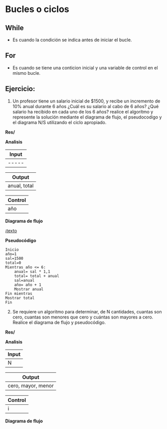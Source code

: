 # Bucles o ciclos

## While

- Es cuando la condición se indica antes de iniciar el bucle.

## For 

- Es cuando se tiene una conticion inicial y una variable de control en el mismo bucle.


## Ejercicio:

1. Un profesor tiene un salario inicial de $1500, y recibe un incremento de 10% anual durante 6 años ¿Cuál es su salario al cabo de 6 años? ¿Qué salario ha recibido en cada uno de los 6 años? realice el algorítmo y represente la solución mediante el diagrama de flujo, el pseudocodigo y el diagrama N/S utilizando el ciclo apropiado.

 **Res/**

   **Analisis**

  | Input|
  |------|
  | -----|

  |Output|
  |------|
  | anual, total|

  | Control|
  |--------|
  | año|

  **Diagrama de flujo**

  ¡[texto](Diagrama_ejercicio_1.png)

  **Pseudocódigo**

  ```
  Inicio
  año=1
  sal=1500
  total=0
  Mientras año <= 6:
      anual= sal * 1,1
      total= total + anual
      sal=anual
      año= año + 1
      Mostrar anual
  Fin mientras
  Mostrar total
  Fin
 ```

2. Se requiere un algoritmo para determinar, de N cantidades, cuantas son cero, cuantas son menores que cero y cuántas son mayores a cero. Realice el diagrama de flujo y pseudocódigo.


 **Res/**

  **Analisis**

   | Input|
  |------|
  | N|

  |Output|
  |------|
  | cero, mayor, menor|

  | Control|
  |--------|
  | i|

  **Diagrama de flujo**

  


